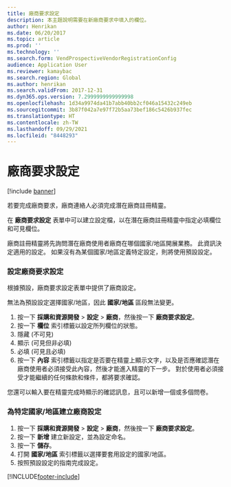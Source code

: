 ```yaml
---
title: 廠商要求設定
description: 本主題說明需要在新廠商要求中填入的欄位。
author: Henrikan
ms.date: 06/20/2017
ms.topic: article
ms.prod: ''
ms.technology: ''
ms.search.form: VendProspectiveVendorRegistrationConfig
audience: Application User
ms.reviewer: kamaybac
ms.search.region: Global
ms.author: henrikan
ms.search.validFrom: 2017-12-31
ms.dyn365.ops.version: 7.2999999999999998
ms.openlocfilehash: 1d34a9974da41b7abb40bb2cf046a15432c249eb
ms.sourcegitcommit: 3b87f042a7e97f72b5aa73bef186c5426b937fec
ms.translationtype: HT
ms.contentlocale: zh-TW
ms.lasthandoff: 09/29/2021
ms.locfileid: "8448293"
---
```

# <a name="vendor-request-configurations"></a>廠商要求設定
[!include [banner](../includes/banner.md)]

若要完成廠商要求，廠商連絡人必須完成潛在廠商註冊精靈。

在 **廠商要求設定** 表單中可以建立設定檔，以在潛在廠商註冊精靈中指定必填欄位和可見欄位。

廠商註冊精靈將先詢問潛在廠商使用者廠商在哪個國家/地區開展業務。 此資訊決定適用的設定。 如果沒有為某個國家/地區定義特定設定，則將使用預設設定。

### <a name="set-up-a-vendor-request-configuration"></a>設定廠商要求設定

根據預設，廠商要求設定表單中提供了廠商設定。

無法為預設設定選擇國家/地區，因此 **國家/地區** 區段無法變更。

1. 按一下 **採購和資源開發** > **設定** > **廠商**，然後按一下 **廠商要求設定**。
2. 按一下 **欄位** 索引標籤以設定所列欄位的狀態。
3. 隱藏 (不可見)
4. 顯示 (可見但非必填)
5. 必填 (可見且必填)
6. 按一下 **內容** 索引標籤以指定是否要在精靈上顯示文字，以及是否應確認潛在廠商使用者必須接受此內容，然後才能進入精靈的下一步。 對於使用者必須接受才能繼續的任何條款和條件，都將要求確認。

您還可以輸入要在精靈完成時顯示的確認訊息，且可以新增一個或多個問卷。

### <a name="create-a-vendor-configuration-for-a-specific-countryregion"></a>為特定國家/地區建立廠商設定
1.  按一下 **採購和資源開發** > **設定** > **廠商**，然後按一下 **廠商要求設定**。
2.  按一下 **新增** 建立新設定，並為設定命名。
3.  按一下 **儲存**。
4.  打開 **國家/地區** 索引標籤以選擇要套用設定的國家/地區。
5.  按照預設設定的指南完成設定。



[!INCLUDE[footer-include](../../includes/footer-banner.md)]